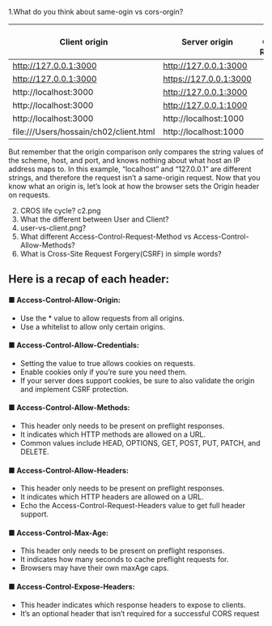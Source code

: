 1.What do you think about same-ogin vs cors-orgin?

| Client origin | Server origin | Same Origin Reques |
|--- |--- |--- |
| http://127.0.0.1:3000 | http://127.0.0.1:3000 | |
| http://127.0.0.1:3000 | https://127.0.0.1:3000 | |
| http://localhost:3000 | http://127.0.0.1:3000 | |
| http://localhost:3000 | http://127.0.0.1:1000 | |
| http://localhost:3000 | http://localhost:1000 | |
| file:///Users/hossain/ch02/client.html | http://localhost:1000 | |

But remember that the origin comparison only compares the
string values of the scheme, host, and port, and knows nothing about what host an IP
address maps to. In this example, “localhost” and “127.0.0.1” are different strings, and
therefore the request isn’t a same-origin request. Now that you know what an origin is,
let’s look at how the browser sets the Origin header on requests.


2. CROS life cycle?
   c2.png
3. What the different between User and Client?
4. user-vs-client.png?
5. What different Access-Control-Request-Method vs Access-Control-Allow-Methods?
6. What is Cross-Site Request Forgery(CSRF) in simple words?

## Here is a recap of each header:
#### ■ Access-Control-Allow-Origin:
- Use the * value to allow requests from all origins.
- Use a whitelist to allow only certain origins.
#### ■ Access-Control-Allow-Credentials:
- Setting the value to true allows cookies on requests.
- Enable cookies only if you’re sure you need them.
- If your server does support cookies, be sure to also validate the origin and
implement CSRF protection.
#### ■ Access-Control-Allow-Methods:
- This header only needs to be present on preflight responses.
- It indicates which HTTP methods are allowed on a URL.
- Common values include HEAD, OPTIONS, GET, POST, PUT, PATCH, and DELETE.
#### ■ Access-Control-Allow-Headers:
- This header only needs to be present on preflight responses.
- It indicates which HTTP headers are allowed on a URL.
- Echo the Access-Control-Request-Headers value to get full header support.
#### ■ Access-Control-Max-Age:
- This header only needs to be present on preflight responses.
- It indicates how many seconds to cache preflight requests for.
- Browsers may have their own maxAge caps.
#### ■ Access-Control-Expose-Headers:
- This header indicates which response headers to expose to clients.
- It’s an optional header that isn’t required for a successful CORS request